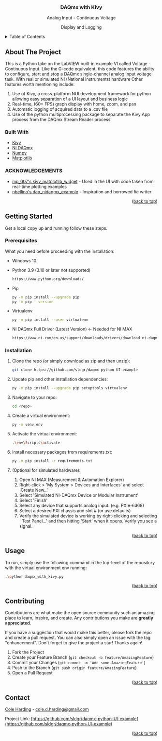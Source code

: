 <h3 align="center">DAQmx with Kivy</h3>

  <p align="center">
    Analog Input - Continuous Voltage
  </p>
  <p align="center">
    Display and Logging
  </p>



<!-- TABLE OF CONTENTS -->
<details>
  <summary>Table of Contents</summary>
  <ol>
    <li>
      <a href="#about-the-project">About The Project</a>
      <ul>
        <li><a href="#built-with">Built With</a></li>
      </ul>
      <ul>
        <li><a href="#acknowledgments">Acknowledgments</a></li>
      </ul>
    </li>
    <li>
      <a href="#getting-started">Getting Started</a>
      <ul>
        <li><a href="#prerequisites">Prerequisites</a></li>
        <li><a href="#installation">Installation</a></li>
      </ul>
    </li>
    <li><a href="#usage">Usage</a></li>
    <li><a href="#contributing">Contributing</a></li>
    <li><a href="#contact">Contact</a></li>
  </ol>
</details>

<!-- ABOUT THE PROJECT -->

## About The Project

This is a Python take on the LabVIEW built-in example VI called Voltage - Continuous Input. Like the G-code equivalent,
this code features the ability to configure, start and stop a DAQmx single-channel analog input voltage task. With real
or simulated NI (National Instruments) hardware Other features worth mentioning include:

1. Use of Kivy, a cross-platform NUI development framework for python allowing easy separation of a UI layout and
   business logic
2. Real-time, (60+ FPS) graph display with home, zoom, and pan
3. Automatic logging of acquired data to a .csv file
4. Use of the python multiprocessing package to separate the Kivy App process from the DAQmx Stream Reader process

### Built With

* [Kivy](https://kivy.org/#home/)
* [NI DAQmx](https://nidaqmx-python.readthedocs.io/en/latest/)
* [Numpy](https://numpy.org/doc/stable/index.html)
* [Matplotlib](https://matplotlib.org/)

### ACKNOWLEDGEMENTS

* [mp_007's kivy_matplotlib_widget](https://github.com/mp-007/kivy_matplotlib_widget) - Used in the UI with code taken
  from real-time plotting examples
* [pbellino's daq_nidaqmx_example](https://github.com/pbellino/daq_nidaqmx_example) - Inspiration and borrowed fie
  writer

<p align="right">(<a href="#top">back to top</a>)</p>

<!-- GETTING STARTED -->

## Getting Started

Get a local copy up and running follow these steps.

### Prerequisites

What you need before proceeding with the installation:

* Windows 10

* Python 3.9 (3.10 or later not supported)
  ```sh
  https://www.python.org/downloads/
  ```

* Pip
  ```sh
  py -m pip install --upgrade pip
  py -m pip --version
  ```

* Virtualenv
  ```sh
  py -m pip install --user virtualenv
  ```

* NI DAQmx Full Driver (Latest Version) <- Needed for NI MAX
  ```sh
  https://www.ni.com/en-us/support/downloads/drivers/download.ni-daqmx.html#428058
  ```

### Installation

1. Clone the repo (or simply download as zip and then unzip):
   ```sh
   git clone https://github.com/sldgr/daqmx-python-UI-example
   ```
2. Update pip and other installation dependencies:
      ```sh
   py -m pip install --upgrade pip setuptools virtualenv
   ```
3. Navigate to your repo:
   ```sh
   cd <repo>
   ```
4. Create a virtual environment:
   ```sh
   py -m venv env
   ```

5. Activate the virtual environment:
   ```sh
   .\env\Scripts\activate
   ```

6. Install necessary packages from requirements.txt:
   ```sh
   py -m pip install -r requirements.txt
   ```
7. (Optional for simulated hardware):

    1. Open NI MAX (Measurement & Automation Explorer)
    2. Right-click > 'My System > Devices and Interfaces' and select 'Create New...'
    3. Select 'Simulated NI-DAQmx Device or Modular Instrument'
    4. Select 'Finish'
    5. Select any device that supports analog input. (e.g. PXIe-6368)
    6. Select a desired PXI chassis and slot # (or use defaults)
    7. Verify the simulated device is working by right-clicking and selecting ' Test Panel...' and then hitting 'Start'
       when it opens. Verify you see a signal.

<p align="right">(<a href="#top">back to top</a>)</p>


<!-- USAGE EXAMPLES -->

## Usage

To run, simply use the following command in the top-level of the repository with the virtual environment env running:

   ```sh
   .\python daqmx_with_kivy.py
   ```

<p align="right">(<a href="#top">back to top</a>)</p>




<!-- CONTRIBUTING -->

## Contributing

Contributions are what make the open source community such an amazing place to learn, inspire, and create. Any
contributions you make are **greatly appreciated**.

If you have a suggestion that would make this better, please fork the repo and create a pull request. You can also
simply open an issue with the tag "enhancement". Don't forget to give the project a star! Thanks again!

1. Fork the Project
2. Create your Feature Branch (`git checkout -b feature/AmazingFeature`)
3. Commit your Changes (`git commit -m 'Add some AmazingFeature'`)
4. Push to the Branch (`git push origin feature/AmazingFeature`)
5. Open a Pull Request

<p align="right">(<a href="#top">back to top</a>)</p>


<!-- CONTACT -->

## Contact

[Cole Harding](https://www.linkedin.com/in/coleharding/) - cole.d.harding@gmail.com

Project Link: [https://github.com/sldgr/daqmx-python-UI-example](https://github.com/sldgr/daqmx-python-UI-example)

<p align="right">(<a href="#top">back to top</a>)</p>



